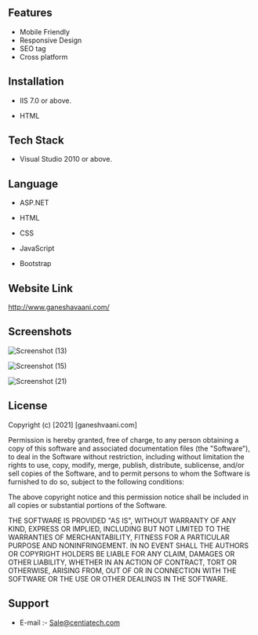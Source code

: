 
## Features

- Mobile Friendly 
- Responsive Design
- SEO tag
- Cross platform



  
## Installation

- IIS 7.0  or above.

- HTML

## Tech Stack

- Visual Studio 2010 or above.
  
## Language

- ASP.NET
- HTML

- CSS

- JavaScript
- Bootstrap

## Website Link

http://www.ganeshavaani.com/

## Screenshots

![Screenshot (13)](https://user-images.githubusercontent.com/92842316/141059929-60eb867c-5838-453a-8668-d1459f6865c1.png)

![Screenshot (15)](https://user-images.githubusercontent.com/92842316/141059942-acaf980e-4c76-4676-a736-c7a73612ed4b.png)

![Screenshot (21)](https://user-images.githubusercontent.com/92842316/141059957-130a982a-e132-4cf0-bef2-60f018fc1c33.png)




 



 





## License

Copyright (c) [2021] [ganeshvaani.com]

Permission is hereby granted, free of charge, to any person obtaining a copy
of this software and associated documentation files (the "Software"), to deal
in the Software without restriction, including without limitation the rights
to use, copy, modify, merge, publish, distribute, sublicense, and/or sell
copies of the Software, and to permit persons to whom the Software is
furnished to do so, subject to the following conditions:

The above copyright notice and this permission notice shall be included in all
copies or substantial portions of the Software.

THE SOFTWARE IS PROVIDED "AS IS", WITHOUT WARRANTY OF ANY KIND, EXPRESS OR
IMPLIED, INCLUDING BUT NOT LIMITED TO THE WARRANTIES OF MERCHANTABILITY,
FITNESS FOR A PARTICULAR PURPOSE AND NONINFRINGEMENT. IN NO EVENT SHALL THE
AUTHORS OR COPYRIGHT HOLDERS BE LIABLE FOR ANY CLAIM, DAMAGES OR OTHER
LIABILITY, WHETHER IN AN ACTION OF CONTRACT, TORT OR OTHERWISE, ARISING FROM,
OUT OF OR IN CONNECTION WITH THE SOFTWARE OR THE USE OR OTHER DEALINGS IN THE
SOFTWARE.

## Support

- E-mail :- Sale@centiatech.com
  
